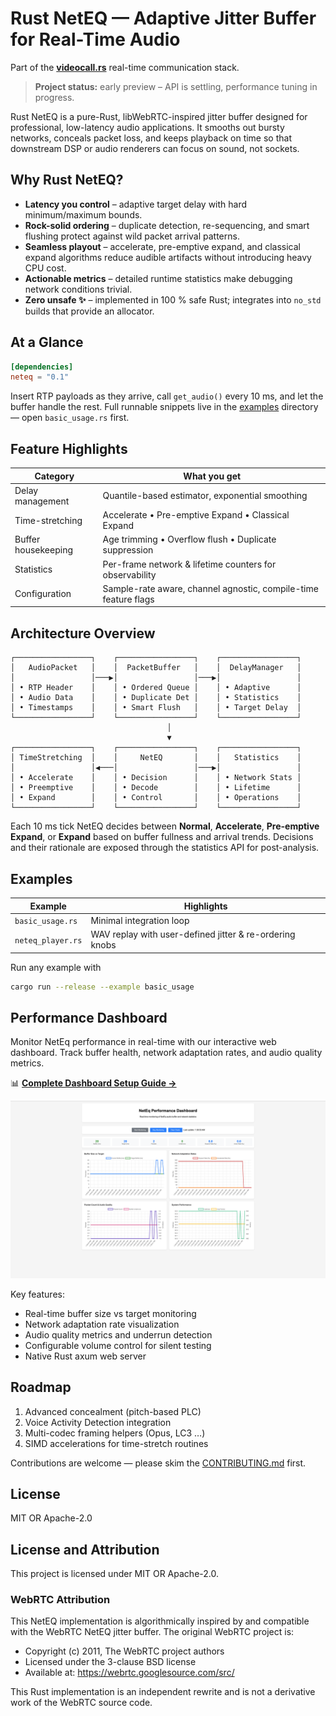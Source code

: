 # Rust NetEQ — Adaptive Jitter Buffer for Real-Time Audio

Part of the **[videocall.rs](https://github.com/security-union/videocall-rs)** real-time communication stack.

> **Project status:** early preview – API is settling, performance tuning in progress.

Rust NetEQ is a pure-Rust, libWebRTC-inspired jitter buffer designed for professional, low-latency audio applications. It smooths out bursty networks, conceals packet loss, and keeps playback on time so that downstream DSP or audio renderers can focus on sound, not sockets.

## Why Rust NetEQ?

* **Latency you control** – adaptive target delay with hard minimum/maximum bounds.
* **Rock-solid ordering** – duplicate detection, re-sequencing, and smart flushing protect against wild packet arrival patterns.
* **Seamless playout** – accelerate, pre-emptive expand, and classical expand algorithms reduce audible artifacts without introducing heavy CPU cost.
* **Actionable metrics** – detailed runtime statistics make debugging network conditions trivial.
* **Zero unsafe ✨** – implemented in 100 % safe Rust; integrates into `no_std` builds that provide an allocator.

## At a Glance

```toml
[dependencies]
neteq = "0.1"
```

Insert RTP payloads as they arrive, call `get_audio()` every 10 ms, and let the buffer handle the rest.  Full runnable snippets live in the [examples](examples) directory — open `basic_usage.rs` first.

## Feature Highlights

| Category             | What you get                                                    |
|----------------------|-----------------------------------------------------------------|
| Delay management     | Quantile-based estimator, exponential smoothing                 |
| Time-stretching      | Accelerate • Pre-emptive Expand • Classical Expand              |
| Buffer housekeeping  | Age trimming • Overflow flush • Duplicate suppression           |
| Statistics           | Per-frame network & lifetime counters for observability         |
| Configuration        | Sample-rate aware, channel agnostic, compile-time feature flags |


## Architecture Overview

```
┌─────────────────┐    ┌─────────────────┐    ┌─────────────────┐
│   AudioPacket   │    │  PacketBuffer   │    │  DelayManager   │
│                 │───▶│                 │───▶│                 │
│ • RTP Header    │    │ • Ordered Queue │    │ • Adaptive      │
│ • Audio Data    │    │ • Duplicate Det │    │ • Statistics    │
│ • Timestamps    │    │ • Smart Flush   │    │ • Target Delay  │
└─────────────────┘    └─────────────────┘    └─────────────────┘
                                   │
                                   ▼
┌─────────────────┐    ┌─────────────────┐    ┌─────────────────┐
│ TimeStretching  │    │     NetEQ       │    │   Statistics    │
│                 │◀───│                 │───▶│                 │
│ • Accelerate    │    │ • Decision      │    │ • Network Stats │
│ • Preemptive    │    │ • Decode        │    │ • Lifetime      │
│ • Expand        │    │ • Control       │    │ • Operations    │
└─────────────────┘    └─────────────────┘    └─────────────────┘
```

Each 10 ms tick NetEQ decides between **Normal**, **Accelerate**, **Pre-emptive Expand**, or **Expand** based on buffer fullness and arrival trends.  Decisions and their rationale are exposed through the statistics API for post-analysis.

## Examples

| Example              | Highlights                                              |
|----------------------|---------------------------------------------------------|
| `basic_usage.rs`     | Minimal integration loop                                |
| `neteq_player.rs`    | WAV replay with user-defined jitter & re-ordering knobs |

Run any example with

```bash
cargo run --release --example basic_usage
```

## Performance Dashboard

Monitor NetEq performance in real-time with our interactive web dashboard. Track buffer health, network adaptation rates, and audio quality metrics.

📊 **[Complete Dashboard Setup Guide →](DASHBOARD_README.md)**

![NetEq Performance Dashboard](stats_dashboard_sample.png)

Key features:
- Real-time buffer size vs target monitoring
- Network adaptation rate visualization  
- Audio quality metrics and underrun detection
- Configurable volume control for silent testing
- Native Rust axum web server

## Roadmap

1. Advanced concealment (pitch-based PLC)
2. Voice Activity Detection integration
3. Multi-codec framing helpers (Opus, LC3 …)
4. SIMD accelerations for time-stretch routines

Contributions are welcome — please skim the [CONTRIBUTING.md](CONTRIBUTING.md) first.

## License

MIT OR Apache-2.0

## License and Attribution

This project is licensed under MIT OR Apache-2.0.

### WebRTC Attribution

This NetEQ implementation is algorithmically inspired by and compatible with the WebRTC NetEQ jitter buffer. The original WebRTC project is:
- Copyright (c) 2011, The WebRTC project authors
- Licensed under the 3-clause BSD license  
- Available at: https://webrtc.googlesource.com/src/

This Rust implementation is an independent rewrite and is not a derivative work of the WebRTC source code.

